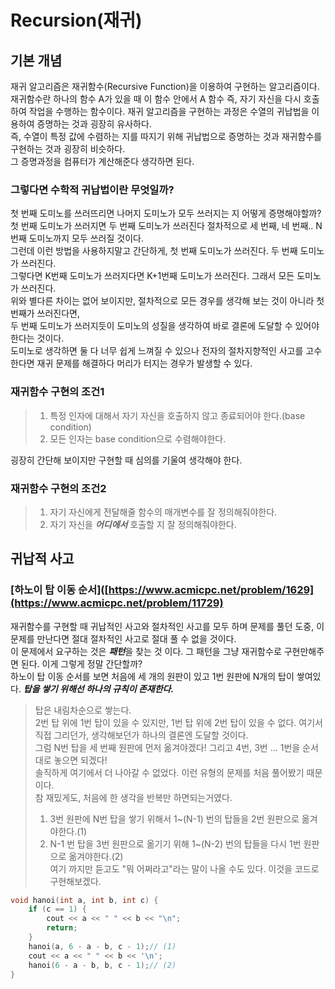 # Recursion(재귀)
## 기본 개념
재귀 알고리즘은 재귀함수(Recursive Function)을 이용하여 구현하는 알고리즘이다.
재귀함수란 하나의 함수 A가 있을 때 이 함수 안에서 A 함수 즉, 자기 자신을 다시 호출하여 작업을 수행하는 함수이다. 
재귀 알고리즘을 구현하는 과정은 수열의 귀납법을 이용하여 증명하는 것과 굉장히 유사하다.    
즉, 수열이 특정 값에 수렴하는 지를 따지기 위해 귀납법으로 증명하는 것과 재귀함수를 구현하는 것과 굉장히 비슷하다.    
그 증명과정을 컴퓨터가 계산해준다 생각하면 된다. 
### 그렇다면 수학적 귀납법이란 무엇일까?        
첫 번째 도미노를 쓰러뜨리면 나머지 도미노가 모두 쓰러지는 지 어떻게 증명해야할까?      
첫 번째 도미노가 쓰러지면 두 번째 도미노가 쓰러진다 절차적으로 세 번째, 네 번째.. N번째 도미노까지 모두 쓰러질 것이다.    
그런데 이런 방법을 사용하지말고 간단하게, 첫 번째 도미노가 쓰러진다. 두 번째 도미노가 쓰러진다.     
그렇다면 K번째 도미노가 쓰러지다면 K+1번째 도미노가 쓰러진다. 그래서 모든 도미노가 쓰러진다.       
위와 별다른 차이는 없어 보이지만, 절차적으로 모든 경우를 생각해 보는 것이 아니라 첫 번째가 쓰러진다면,    
두 번째 도미노가 쓰러지듯이 도미노의 성질을 생각하여 바로 결론에 도달할 수 있어야 한다는 것이다.      
도미노로 생각하면 둘 다 너무 쉽게 느껴질 수 있으나 전자의 절차지향적인 사고를 고수한다면 재귀 문제를 해결하다 머리가 터지는 경우가 발생할 수 있다.

### 재귀함수 구현의 조건1         
> 1. 특정 인자에 대해서 자기 자신을 호출하지 않고 종료되어야 한다.(base condition)
> 2. 모든 인자는 base condition으로 수렴해야한다.     
    
굉장히 간단해 보이지만 구현할 때 심의를 기울여 생각해야 한다.    
### 재귀함수 구현의 조건2   
> 1. 자기 자신에게 전달해줄 함수의 매개변수를 잘 정의해줘야한다.
> 2. 자기 자신을 ***어디에서*** 호출할 지 잘 정의해줘야한다.         

## 귀납적 사고   
### [하노이 탑 이동 순서]([https://www.acmicpc.net/problem/1629](https://www.acmicpc.net/problem/11729)      
재귀함수를 구현할 때 귀납적인 사고와 절차적인 사고를 모두 하며 문제를 풀던 도중, 이 문제를 만난다면 절대 절차적인 사고로 절대 풀 수 없을 것이다.    
이 문제에서 요구하는 것은 ***패턴***을 찾는 것 이다. 그 패턴을 그냥 재귀함수로 구현만해주면 된다. 이게 그렇게 정말 간단할까?         
하노이 탑 이동 순서를 보면 처음에 세 개의 원판이 있고 1번 원판에 N개의 탑이 쌓여있다. 
***탑을 쌓기 위해선 하나의 규칙이 존재한다.***      
> 탑은 내림차순으로 쌓는다.       
2번 탑 위에 1번 탑이 있을 수 있지만, 1번 탑 위에 2번 탑이 있을 수 없다. 여기서 직접 그리던가, 생각해보던가 하나의 결론엔 도달할 것이다.     
그럼 N번 탑을 세 번째 원판에 먼저 옮겨야겠다! 그리고 4번, 3번 ... 1번을 순서대로 놓으면 되겠다!       
솔직하게 여기에서 더 나아갈 수 없었다. 이런 유형의 문제를 처음 풀어봤기 때문이다.     
참 재밌게도, 처음에 한 생각을 반복만 하면되는거였다.      
> 1. 3번 원판에 N번 탑을 쌓기 위해서 1~(N-1) 번의 탑들을 2번 원판으로 옮겨야한다.(1) 
> 2. N-1 번 탑을 3번 원판으로 옮기기 위해 1~(N-2) 번의 탑들을 다시 1번 원판으로 옮겨야한다.(2)      
여기 까지만 듣고도 "뭐 어쩌라고"라는 말이 나올 수도 있다. 이것을 코드로 구현해보겠다.
```cpp
void hanoi(int a, int b, int c) {
	if (c == 1) {
		cout << a << " " << b << "\n";
		return;
	}      
	hanoi(a, 6 - a - b, c - 1);// (1)       
	cout << a << " " << b << '\n';    
	hanoi(6 - a - b, b, c - 1);// (2)     
}
```      










